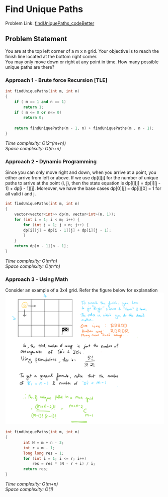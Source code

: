 # Find Unique Paths
Problem Link: [findUniquePaths_codeBetter](https://www.hackerrank.com/contests/temp-1621067388/challenges/algorithm-find-unique-paths)

## Problem Statement
You are at the top left corner of a m x n grid. Your objective is to reach the finish line located at the bottom right corner.   
You may only move down or right at any point in time. How many possible unique paths are there?

### Approach 1 - Brute force Recursion [TLE]   
```cpp
int findUniquePaths(int m, int n)
{
	if ( m == 1 and n == 1) 
		return 1;
	if ( m <= 0 or n<= 0) 
		return 0;

	return findUniquePaths(m - 1, n) + findUniquePaths(m , n - 1); 
}
```
*Time complexity: O(2^(m+n))*   
*Space complexity: O(m+n)*

### Approach 2 - Dynamic Programming 
Since you can only move right and down, when you arrive at a point, you either arrive from left or above. If we use dp[i][j] for the number of unique paths to arrive at the point (i, j), then the state equation is dp[i][j] = dp[i][j - 1] + dp[i - 1][j]. Moreover, we have the base cases dp[0][j] = dp[i][0] = 1 for all valid i and j.
```cpp
int findUniquePaths(int m, int n)
{
	vector<vector<int>> dp(m, vector<int>(n, 1));
	for (int i = 1; i < m; i++) {
	    for (int j = 1; j < n; j++) {
		dp[i][j] = dp[i - 1][j] + dp[i][j - 1];
	    }
	}
	return dp[m - 1][n - 1];
}
```
*Time complexity: O(m\*n)*   
*Space complexity: O(m\*n)*

### Approach 3 - Using Math
Consider an example of a 3x4 grid. Refer the figure below for explanation  
<img src="uniquePathsExplanation_IMG.png" />
```cpp
int findUniquePaths(int m, int n)
{
        int N = m + n - 2;
        int r = m - 1;
        long long res = 1;
        for (int i = 1; i <= r; i++)
            res = res * (N - r + i) / i;
        return res;
}
```
*Time complexity: O(m+n)*  
*Space complexity: O(1)*
